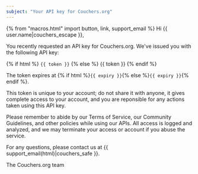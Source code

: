 ```yaml
---
subject: "Your API key for Couchers.org"
---
```


{% from "macros.html" import button, link, support_email %}
Hi {{ user.name|couchers_escape }},

You recently requested an API key for Couchers.org. We've issued you with the following API key:

{% if html %}
<code>{{ token }}</code>
{% else %}
{{ token }}
{% endif %}

The token expires at {% if html %}<code>{{ expiry }}</code>{% else %}`{{ expiry }}`{% endif %}.

This token is unique to your account; do not share it with anyone, it gives complete access to your account, and you are reponsible for any actions taken using this API key.

Please remember to abide by our Terms of Service, our Community Guidelines, and other policies while using our APIs. All access is logged and analyzed, and we may terminate your access or account if you abuse the service.

For any questions, please contact us at {{ support_email(html)|couchers_safe }}.

The Couchers.org team
